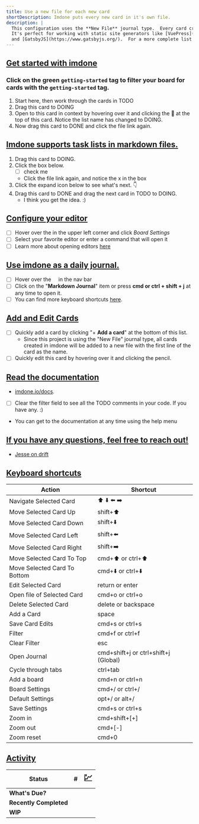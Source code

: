 ```yaml
---
title: Use a new file for each new card
shortDescription: Imdone puts every new card in it's own file.
description: |
  This configuration uses the **New File** journal type.  Every card created in imdone will be put in a new file.
  It's perfect for working with static site generators like [VuePress](https://vuepress.vuejs.org/), [docsify](https://docsify.js.org/#/)
  and [GatsbyJS](https://www.gatsbyjs.org/).  For a more complete list of static site generators visit [StaticGen | Top Open Source Static Site Generators](https://www.staticgen.com/).  
---
```


## [Get started with imdone](#DONE:0.01953125)
### Click on the green `getting-started` tag to filter your board for cards with the `getting-started` tag.
1. Start here, then work through the cards in TODO
2. Drag this card to DOING
3. Open to this card in context by hovering over it and clicking the :link: at the top of this card.  Notice the list name has changed to DOING.
4. Now drag this card to DONE and click the file link again.
<!-- +getting-started due:2021-04-03T07:29:24.000Z completed:2021-04-03T09:21:27.022Z -->

## [Imdone supports task lists in markdown files.](#DONE:2.5)
1. Drag this card to DOING.
2. Click the box below.
    - [ ] check me
    - Click the file link again, and notice the x in the box
3. Click the expand icon below to see what's next. :point_down:
4. Drag this card to DONE and drag the next card in TODO to DOING.
    - I think you get the idea. :)
<!-- +getting-started due:2021-04-03T07:29:24.000Z completed:2021-04-03T09:21:20.438Z -->

## [Configure your editor](#DONE:1.25)
- [ ] Hover over the <i class="fas fa-ellipsis-v"></i> in the upper left corner and click _Board Settings_
- [ ] Select your favorite editor or enter a command that will open it
- [ ] Learn more about opening editors [here](https://imdone.io/docs/#/editors)
<!-- +getting-started due:2021-04-03T07:29:24.000Z completed:2021-04-03T09:21:21.487Z -->

## [Use imdone as a daily journal.](#DONE:0.625)
- [ ] Hover over the &nbsp; <i class="fas fa-ellipsis-v"></i> &nbsp; in the nav bar
- [ ] Click on the "**Markdown Journal**" item or press **cmd or ctrl + shift + j** at any time to open it.
- [ ] You can find more keyboard shortcuts [here](https://imdone.io/docs/#/settings?id=keyboard-shortcuts).
<!-- +getting-started due:2021-04-03T07:34:24.000Z completed:2021-04-03T09:21:22.507Z -->

## [Add and Edit Cards](#DONE:0.3125)
- [ ] Quickly add a card by clicking "+ **Add a card**" at the bottom of this list.
  - Since this project is using the "New File" journal type, all cards created in imdone will be added to a new file with the first line of the card as the name.
- [ ] Quickly edit this card by hovering over it and clicking the pencil.
<!-- +getting-started due:2021-04-03T07:34:24.000Z completed:2021-04-03T09:21:23.420Z -->

## [Read the documentation](#DONE:0.15625)
- [imdone.io/docs](https://imdone.io/docs).
- [ ] Clear the filter field to see all the TODO comments in your code.  If you have any. :)
- You can get to the documentation at any time using the help menu
<!-- +getting-started due:2021-04-04T11:00:00.000Z completed:2021-04-03T09:21:24.309Z -->

## [If you have any questions, feel free to reach out!](#DONE:0.078125)
- [Jesse on drift](https://drift.me/jesse36)
<!-- +getting-started due:2021-04-10T11:00:00.000Z completed:2021-04-03T09:21:25.236Z -->

<!-- 
## [Put your TODOs in block comments to keep them out of generated content.](#DONE:0.0390625)
[//]: # (+getting-started due:2021-04-10T11:00:00.000Z completed:2021-04-03T09:21:26.121Z)
-->

## [Keyboard shortcuts](#NOTE:10)
<!-- +getting-started expand:1 -->
| Action                       | Shortcut                                           |
|------------------------------|----------------------------------------------------|
| Navigate Selected Card       | :arrow_up: :arrow_down: :arrow_left: :arrow_right: |
| Move Selected Card Up        | shift+:arrow_up:                                   |
| Move Selected Card Down      | shift+:arrow_down:                                 |
| Move Selected Card Left      | shift+:arrow_left:                                 |
| Move Selected Card Right     | shift+:arrow_right:                                |
| Move Selected Card To Top    | cmd+:arrow_up: or ctrl+:arrow_up:                  |
| Move Selected Card To Bottom | cmd+:arrow_down: or ctrl+:arrow_down:              |
| Edit Selected Card           | return or enter                                    |
| Open file of Selected Card   | cmd+o or ctrl+o                                    |
| Delete Selected Card         | delete or backspace                                |
| Add a Card                   | space                                              |
| Save Card Edits              | cmd+s or ctrl+s                                    |
| Filter                       | cmd+f or ctrl+f                                    |
| Clear Filter                 | esc                                                |
| Open Journal                 | cmd+shift+j or ctrl+shift+j (Global)               |
| Cycle through tabs           | ctrl+tab                                           |
| Add a board                  | cmd+n or ctrl+n                                    |
| Board Settings               | cmd+/ or ctrl+/                                    |
| Default Settings             | opt+/ or alt+/                                     |
| Save Settings                | cmd+s or ctrl+s                                    |
| Zoom in                      | cmd+shift+[+]                                      |
| Zoom out                     | cmd+[-]                                            |
| Zoom reset                   | cmd+0                                              |


## [Activity](#NOTE:0)
<!-- 
expand:1 refresh:5000
-->
| Status                 | #                                           | <span style="font-size: 1.5em;">:chart:</span> |
|------------------------|---------------------------------------------|------------------------------------------------|
| **What's Due?**        | <!--[{{totals["What's Due?"]}}]-->          | <!--[ {{dueEmoji}} ]-->                        |
| **Recently Completed** | <!--[ {{totals["Recently Completed"]}} ]--> | <!--[ {{recentEmoji}} ]-->                     |
| **WIP**                | <!--[ {{totals["DOING"]}} ]-->              | <!--[ {{wipEmoji}} ]-->                        |